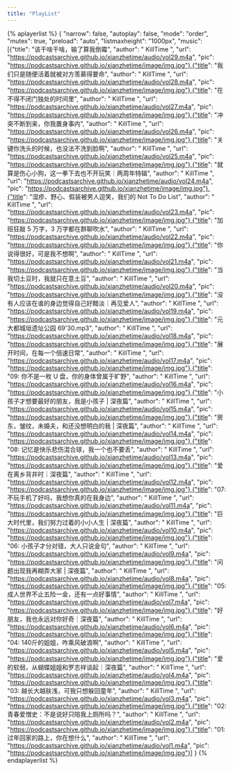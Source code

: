 ```yaml
---
title: "PlayList"
---
```

{% aplayerlist %}
{
    "narrow": false,
    "autoplay": false,
    "mode": "order",
    "mutex": true,
    "preload": "auto",
    "listmaxheight": "1000px",
    "music": [{"title": "该干啥干啥，输了算我倒霉", "author": " KillTime ", "url": "https://podcastsarchive.github.io/xianzhetime/audio/vol29.m4a", "pic": "https://podcastsarchive.github.io/xianzhetime/image/img.jpg"},{"title": "我们只是随便活着就被对方羡慕得要命", "author": " KillTime ", "url": "https://podcastsarchive.github.io/xianzhetime/audio/vol28.m4a", "pic": "https://podcastsarchive.github.io/xianzhetime/image/img.jpg"},{"title": "在不得不闭门独处的时间里", "author": " KillTime ", "url": "https://podcastsarchive.github.io/xianzhetime/audio/vol27.m4a", "pic": "https://podcastsarchive.github.io/xianzhetime/image/img.jpg"},{"title": "冲突不断到来，你我置身事内", "author": " KillTime ", "url": "https://podcastsarchive.github.io/xianzhetime/audio/vol26.m4a", "pic": "https://podcastsarchive.github.io/xianzhetime/image/img.jpg"},{"title": "关键你洗头的时候，也没法不洗到脸啊", "author": " KillTime ", "url": "https://podcastsarchive.github.io/xianzhetime/audio/vol25.m4a", "pic": "https://podcastsarchive.github.io/xianzhetime/image/img.jpg"},{"title": "就算是伤心小狗，这一拳下去也不开玩笑｜两周年特辑", "author": " KillTime ", "url": "https://podcastsarchive.github.io/xianzhetime/audio/vol24.m4a", "pic": "https://podcastsarchive.github.io/xianzhetime/image/img.jpg"},{"title": "湿疹、野心、假装被男人逗笑，我们的 Not To Do List", "author": " KillTime ", "url": "https://podcastsarchive.github.io/xianzhetime/audio/vol23.m4a", "pic": "https://podcastsarchive.github.io/xianzhetime/image/img.jpg"},{"title": "加班狂敲 5 万字，3 万字都在群聊吹水", "author": " KillTime ", "url": "https://podcastsarchive.github.io/xianzhetime/audio/vol22.m4a", "pic": "https://podcastsarchive.github.io/xianzhetime/image/img.jpg"},{"title": "你说得很好，可是我不想啊", "author": " KillTime ", "url": "https://podcastsarchive.github.io/xianzhetime/audio/vol21.m4a", "pic": "https://podcastsarchive.github.io/xianzhetime/image/img.jpg"},{"title": "当我切土豆时，我就只在意土豆", "author": " KillTime ", "url": "https://podcastsarchive.github.io/xianzhetime/audio/vol20.m4a", "pic": "https://podcastsarchive.github.io/xianzhetime/image/img.jpg"},{"title": "没有人应该在谁的身边觉得自己好黯淡｜再见爱人", "author": " KillTime ", "url": "https://podcastsarchive.github.io/xianzhetime/audio/vol19.m4a", "pic": "https://podcastsarchive.github.io/xianzhetime/image/img.jpg"},{"title": "元大都城垣遗址公园 69'30.mp3", "author": " KillTime ", "url": "https://podcastsarchive.github.io/xianzhetime/audio/vol18.m4a", "pic": "https://podcastsarchive.github.io/xianzhetime/image/img.jpg"},{"title": "展开时间，在每一个倍速日常", "author": " KillTime ", "url": "https://podcastsarchive.github.io/xianzhetime/audio/vol17.m4a", "pic": "https://podcastsarchive.github.io/xianzhetime/image/img.jpg"},{"title": "09: 你不是一枚 U 盘，​你的身体曾属于旷野", "author": " KillTime ", "url": "https://podcastsarchive.github.io/xianzhetime/audio/vol16.m4a", "pic": "https://podcastsarchive.github.io/xianzhetime/image/img.jpg"},{"title": "小孩子才想要最好的朋友，我是小孩子 | 深夜篇", "author": " KillTime ", "url": "https://podcastsarchive.github.io/xianzhetime/audio/vol15.m4a", "pic": "https://podcastsarchive.github.io/xianzhetime/image/img.jpg"},{"title": "房东，皱纹，未婚夫，和还没想明白的我 | 深夜篇", "author": " KillTime ", "url": "https://podcastsarchive.github.io/xianzhetime/audio/vol14.m4a", "pic": "https://podcastsarchive.github.io/xianzhetime/image/img.jpg"},{"title": "08: 记忆是快乐悲伤混合球，我一个也不要丢", "author": " KillTime ", "url": "https://podcastsarchive.github.io/xianzhetime/audio/vol13.m4a", "pic": "https://podcastsarchive.github.io/xianzhetime/image/img.jpg"},{"title": "爱在离乡背井时｜深夜篇", "author": " KillTime ", "url": "https://podcastsarchive.github.io/xianzhetime/audio/vol12.m4a", "pic": "https://podcastsarchive.github.io/xianzhetime/image/img.jpg"},{"title": "07: 不玩手机了好吗，我想你真的在我身边", "author": " KillTime ", "url": "https://podcastsarchive.github.io/xianzhetime/audio/vol11.m4a", "pic": "https://podcastsarchive.github.io/xianzhetime/image/img.jpg"},{"title": "巨大时代里，我们努力过着的小小人生 | 深夜篇", "author": " KillTime ", "url": "https://podcastsarchive.github.io/xianzhetime/audio/vol10.m4a", "pic": "https://podcastsarchive.github.io/xianzhetime/image/img.jpg"},{"title": "06: 小孩子才分对错，大人只说金句", "author": " KillTime ", "url": "https://podcastsarchive.github.io/xianzhetime/audio/vol9.m4a", "pic": "https://podcastsarchive.github.io/xianzhetime/image/img.jpg"},{"title": "问题出现我再糊弄大家 | 深夜篇", "author": " KillTime ", "url": "https://podcastsarchive.github.io/xianzhetime/audio/vol8.m4a", "pic": "https://podcastsarchive.github.io/xianzhetime/image/img.jpg"},{"title": "05: 成人世界不止五险一金，还有一点好事情", "author": " KillTime ", "url": "https://podcastsarchive.github.io/xianzhetime/audio/vol7.m4a", "pic": "https://podcastsarchive.github.io/xianzhetime/image/img.jpg"},{"title": "好朋友，我也永远对你好奇｜深夜篇", "author": " KillTime ", "url": "https://podcastsarchive.github.io/xianzhetime/audio/vol6.m4a", "pic": "https://podcastsarchive.github.io/xianzhetime/image/img.jpg"},{"title": "04: 140斤的姐姐，咋乘风破浪啊", "author": " KillTime ", "url": "https://podcastsarchive.github.io/xianzhetime/audio/vol5.m4a", "pic": "https://podcastsarchive.github.io/xianzhetime/image/img.jpg"},{"title": "爱的软弱，从蝴蝶姐姐和罗志祥谈起｜深夜篇", "author": " KillTime ", "url": "https://podcastsarchive.github.io/xianzhetime/audio/vol4.m4a", "pic": "https://podcastsarchive.github.io/xianzhetime/image/img.jpg"},{"title": "03: 越长大越肤浅，可我只想躲回童年", "author": " KillTime ", "url": "https://podcastsarchive.github.io/xianzhetime/audio/vol3.m4a", "pic": "https://podcastsarchive.github.io/xianzhetime/image/img.jpg"},{"title": "02: 青春爱憎史：不是说好只陪我上厕所吗？", "author": " KillTime ", "url": "https://podcastsarchive.github.io/xianzhetime/audio/vol2.m4a", "pic": "https://podcastsarchive.github.io/xianzhetime/image/img.jpg"},{"title": "01: 过年回家的路上，你在想什么", "author": " KillTime ", "url": "https://podcastsarchive.github.io/xianzhetime/audio/vol1.m4a", "pic": "https://podcastsarchive.github.io/xianzhetime/image/img.jpg"}]
}
{% endaplayerlist %}

